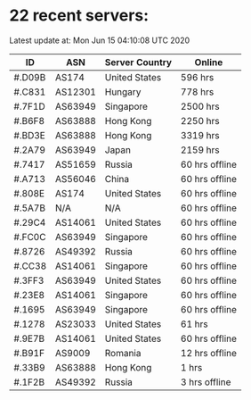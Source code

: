 # 22 recent servers:

Latest update at: Mon Jun 15 04:10:08 UTC 2020

| ID | ASN | Server Country | Online |
| -- | --- | -------------- | ------ |
| #.D09B | AS174 | United States | 596 hrs |
| #.C831 | AS12301 | Hungary | 778 hrs |
| #.7F1D | AS63949 | Singapore | 2500 hrs |
| #.B6F8 | AS63888 | Hong Kong | 2250 hrs |
| #.BD3E | AS63888 | Hong Kong | 3319 hrs |
| #.2A79 | AS63949 | Japan | 2159 hrs |
| #.7417 | AS51659 | Russia | 60 hrs offline |
| #.A713 | AS56046 | China | 60 hrs offline |
| #.808E | AS174 | United States | 60 hrs offline |
| #.5A7B | N/A | N/A | 60 hrs offline |
| #.29C4 | AS14061 | United States | 60 hrs offline |
| #.FC0C | AS63949 | Singapore | 60 hrs offline |
| #.8726 | AS49392 | Russia | 60 hrs offline |
| #.CC38 | AS14061 | Singapore | 60 hrs offline |
| #.3FF3 | AS63949 | United States | 60 hrs offline |
| #.23E8 | AS14061 | Singapore | 60 hrs offline |
| #.1695 | AS63949 | Singapore | 60 hrs offline |
| #.1278 | AS23033 | United States | 61 hrs |
| #.9E7B | AS14061 | United States | 60 hrs offline |
| #.B91F | AS9009 | Romania | 12 hrs offline |
| #.33B9 | AS63888 | Hong Kong | 1 hrs |
| #.1F2B | AS49392 | Russia | 3 hrs offline |

